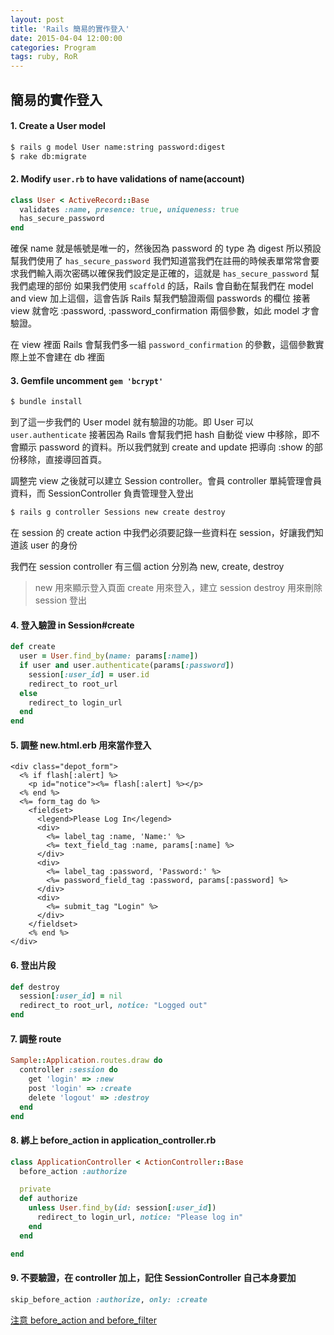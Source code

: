 ```yaml
---
layout: post
title: 'Rails 簡易的實作登入'
date: 2015-04-04 12:00:00
categories: Program
tags: ruby, RoR
---
```


## 簡易的實作登入

#### 1. Create a User model

~~~bash
$ rails g model User name:string password:digest
$ rake db:migrate
~~~

<!--more-->

#### 2. Modify `user.rb` to have validations of name(account)

~~~ruby
class User < ActiveRecord::Base
  validates :name, presence: true, uniqueness: true
  has_secure_password
end
~~~

確保 name 就是帳號是唯一的，然後因為 password 的 type 為 digest 所以預設幫我們使用了 `has_secure_password`
我們知道當我們在註冊的時候表單常常會要求我們輸入兩次密碼以確保我們設定是正確的，這就是 `has_secure_password` 幫我們處理的部份
如果我們使用 `scaffold` 的話，Rails 會自動在幫我們在 model and view 加上這個，這會告訴 Rails 幫我們驗證兩個 passwords 的欄位
接著 view 就會吃 :password, :password_confirmation 兩個參數，如此 model 才會驗證。


在 view 裡面 Rails 會幫我們多一組 `password_confirmation` 的參數，這個參數實際上並不會建在 db 裡面

#### 3.  Gemfile uncomment `gem 'bcrypt'`

~~~bash
$ bundle install
~~~

到了這一步我們的 User model 就有驗證的功能。即 User 可以 `user.authenticate`
接著因為 Rails 會幫我們把 hash 自動從 view 中移除，即不會顯示 password 的資料。所以我們就到 create and update 把導向 :show
的部份移除，直接導回首頁。

調整完 view 之後就可以建立 Session controller。會員 controller 單純管理會員資料，而 SessionController 負責管理登入登出

~~~bash
$ rails g controller Sessions new create destroy
~~~

在 session 的 create action 中我們必須要記錄一些資料在 session，好讓我們知道該 user 的身份

我們在 session controller 有三個 action 分別為 new, create, destroy
> new 用來顯示登入頁面
> create 用來登入，建立 session
> destroy 用來刪除 session 登出

#### 4. 登入驗證 in Session#create

~~~ruby
def create
  user = User.find_by(name: params[:name])
  if user and user.authenticate(params[:password])
    session[:user_id] = user.id
    redirect_to root_url
  else
    redirect_to login_url
  end
end
~~~

#### 5. 調整 new.html.erb 用來當作登入

~~~erb
<div class="depot_form">
  <% if flash[:alert] %>
    <p id="notice"><%= flash[:alert] %></p>
  <% end %>
  <%= form_tag do %>
    <fieldset>
      <legend>Please Log In</legend>
      <div>
        <%= label_tag :name, 'Name:' %>
        <%= text_field_tag :name, params[:name] %>
      </div>
      <div>
        <%= label_tag :password, 'Password:' %>
        <%= password_field_tag :password, params[:password] %>
      </div>
      <div>
        <%= submit_tag "Login" %>
      </div>
    </fieldset>
    <% end %>
</div>
~~~

#### 6. 登出片段

~~~ruby
def destroy
  session[:user_id] = nil
  redirect_to root_url, notice: "Logged out"
end
~~~

#### 7. 調整 route

~~~ruby
Sample::Application.routes.draw do
  controller :session do
    get 'login' => :new
    post 'login' => :create
    delete 'logout' => :destroy
  end
end
~~~

#### 8. 綁上 before_action in application_controller.rb

~~~ruby
class ApplicationController < ActionController::Base
  before_action :authorize

  private
  def authorize
    unless User.find_by(id: session[:user_id])
      redirect_to login_url, notice: "Please log in"
    end
  end

end
~~~

#### 9. 不要驗證，在 controller 加上，記住 SessionController 自己本身要加

~~~ruby
skip_before_action :authorize, only: :create
~~~

[注意 before_action and before_filter](https://github.com/rails/rails/commit/9d62e04838f01f5589fa50b0baa480d60c815e2c)
